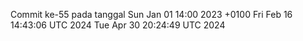 Commit ke-55 pada tanggal Sun Jan 01 14:00 2023 +0100
Fri Feb 16 14:43:06 UTC 2024
Tue Apr 30 20:24:49 UTC 2024
